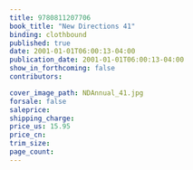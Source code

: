 ```yaml
---
title: 9780811207706
book_title: "New Directions 41"
binding: clothbound
published: true
date: 2001-01-01T06:00:13-04:00
publication_date: 2001-01-01T06:00:13-04:00
show_in_forthcoming: false
contributors:

cover_image_path: NDAnnual_41.jpg
forsale: false
saleprice:
shipping_charge:
price_us: 15.95
price_cn:
trim_size:
page_count:
---
```


